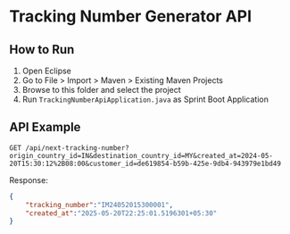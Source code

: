 # Tracking Number Generator API

## How to Run

1. Open Eclipse
2. Go to File > Import > Maven > Existing Maven Projects
3. Browse to this folder and select the project
4. Run `TrackingNumberApiApplication.java` as Sprint Boot Application

## API Example

`GET /api/next-tracking-number?origin_country_id=IN&destination_country_id=MY&created_at=2024-05-20T15:30:12%2B08:00&customer_id=de619854-b59b-425e-9db4-943979e1bd49`

Response:
```json
{
	"tracking_number":"IM24052015300001",
	"created_at":"2025-05-20T22:25:01.5196301+05:30"
}
```